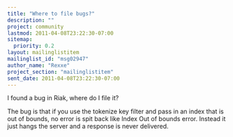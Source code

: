 ```yaml
---
title: "Where to file bugs?"
description: ""
project: community
lastmod: 2011-04-08T23:22:30-07:00
sitemap:
  priority: 0.2
layout: mailinglistitem
mailinglist_id: "msg02947"
author_name: "Rexxe"
project_section: "mailinglistitem"
sent_date: 2011-04-08T23:22:30-07:00
---
```



I found a bug in Riak, where do I file it?

The bug is that if you use the tokenize key filter and pass in an index that
is out of bounds, no error is spit back like Index Out of bounds error.
Instead it just hangs the server and a response is never delivered.
